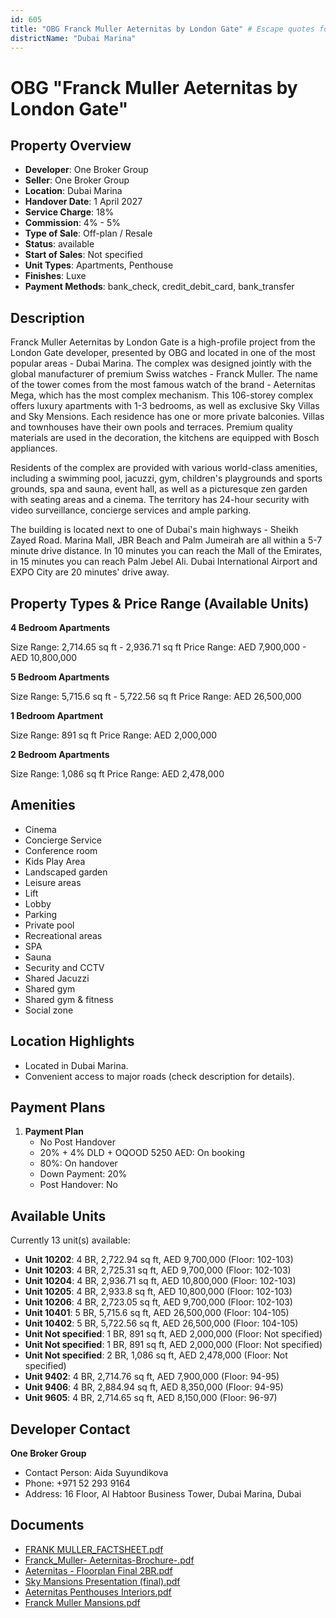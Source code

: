 ```yaml
---
id: 605
title: "OBG Franck Muller Aeternitas by London Gate" # Escape quotes for YAML string
districtName: "Dubai Marina"
---
```


# OBG "Franck Muller Aeternitas by London Gate"

## Property Overview
- **Developer**: One Broker Group
- **Seller**: One Broker Group
- **Location**: Dubai Marina
- **Handover Date**: 1 April 2027
- **Service Charge**: 18%
- **Commission**: 4% - 5%
- **Type of Sale**: Off-plan / Resale
- **Status**: available
- **Start of Sales**: Not specified
- **Unit Types**: Apartments, Penthouse
- **Finishes**: Luxe
- **Payment Methods**: bank_check, credit_debit_card, bank_transfer

## Description
Franck Muller Aeternitas by London Gate is a high-profile project from the London Gate developer, presented by OBG and located in one of the most popular areas - Dubai Marina. The complex was designed jointly with the global manufacturer of premium Swiss watches - Franck Muller. The name of the tower comes from the most famous watch of the brand - Aeternitas Mega, which has the most complex mechanism. This 106-storey complex offers luxury apartments with 1-3 bedrooms, as well as exclusive Sky Villas and Sky Mensions. Each residence has one or more private balconies. Villas and townhouses have their own pools and terraces. Premium quality materials are used in the decoration, the kitchens are equipped with Bosch appliances.

Residents of the complex are provided with various world-class amenities, including a swimming pool, jacuzzi, gym, children's playgrounds and sports grounds, spa and sauna, event hall, as well as a picturesque zen garden with seating areas and a cinema. The territory has 24-hour security with video surveillance, concierge services and ample parking.

The building is located next to one of Dubai's main highways - Sheikh Zayed Road. Marina Mall, JBR Beach and Palm Jumeirah are all within a 5-7 minute drive distance. In 10 minutes you can reach the Mall of the Emirates, in 15 minutes you can reach Palm Jebel Ali. Dubai International Airport and EXPO City are 20 minutes' drive away.

## Property Types & Price Range (Available Units)
**4 Bedroom Apartments**

Size Range: 2,714.65 sq ft - 2,936.71 sq ft
Price Range: AED 7,900,000 - AED 10,800,000

**5 Bedroom Apartments**

Size Range: 5,715.6 sq ft - 5,722.56 sq ft
Price Range: AED 26,500,000

**1 Bedroom Apartment**

Size Range: 891 sq ft
Price Range: AED 2,000,000

**2 Bedroom Apartments**

Size Range: 1,086 sq ft
Price Range: AED 2,478,000

## Amenities
- Cinema
- Concierge Service
- Conference room
- Kids Play Area
- Landscaped garden
- Leisure areas
- Lift
- Lobby
- Parking
- Private pool
- Recreational areas
- SPA
- Sauna
- Security and CCTV
- Shared Jacuzzi
- Shared gym
- Shared gym & fitness
- Social zone

## Location Highlights
- Located in Dubai Marina.
- Convenient access to major roads (check description for details).

## Payment Plans
1. **Payment Plan**
   - No Post Handover
   - 20% + 4% DLD + OQOOD 5250 AED: On booking
   - 80%: On handover
   - Down Payment: 20%
   - Post Handover: No

## Available Units
Currently 13 unit(s) available:
- **Unit 10202**: 4 BR, 2,722.94 sq ft, AED 9,700,000 (Floor: 102-103)
- **Unit 10203**: 4 BR, 2,725.31 sq ft, AED 9,700,000 (Floor: 102-103)
- **Unit 10204**: 4 BR, 2,936.71 sq ft, AED 10,800,000 (Floor: 102-103)
- **Unit 10205**: 4 BR, 2,933.8 sq ft, AED 10,800,000 (Floor: 102-103)
- **Unit 10206**: 4 BR, 2,723.05 sq ft, AED 9,700,000 (Floor: 102-103)
- **Unit 10401**: 5 BR, 5,715.6 sq ft, AED 26,500,000 (Floor: 104-105)
- **Unit 10402**: 5 BR, 5,722.56 sq ft, AED 26,500,000 (Floor: 104-105)
- **Unit Not specified**: 1 BR, 891 sq ft, AED 2,000,000 (Floor: Not specified)
- **Unit Not specified**: 1 BR, 891 sq ft, AED 2,000,000 (Floor: Not specified)
- **Unit Not specified**: 2 BR, 1,086 sq ft, AED 2,478,000 (Floor: Not specified)
- **Unit 9402**: 4 BR, 2,714.76 sq ft, AED 7,900,000 (Floor: 94-95)
- **Unit 9406**: 4 BR, 2,884.94 sq ft, AED 8,350,000 (Floor: 94-95)
- **Unit 9605**: 4 BR, 2,714.65 sq ft, AED 8,150,000 (Floor: 96-97)

## Developer Contact
**One Broker Group**
- Contact Person: Aida Suyundikova
- Phone: +971 52 293 9164
- Address: 16 Floor, Al Habtoor Business Tower, Dubai Marina, Dubai

## Documents
- [FRANK MULLER_FACTSHEET.pdf](https://cdn.geniemap.net/2024/01/09/tH04MvcEIMyBXCAUBjZpkfheaPzAPelj5ORgunXL.pdf)
- [Franck_Muller- Aeternitas-Brochure-.pdf](https://cdn.geniemap.net/2024/01/09/BFW9ha8urfdG06OW3gxwD1kwtCr6NEPJshPnhQ57.pdf)
- [Aeternitas - Floorplan Final 2BR.pdf](https://cdn.geniemap.net/2024/05/20/1Vjo8EgXwwZyIyerlfd6KpMfZSAddfOplsDmYpxW.pdf)
- [Sky Mansions Presentation (final).pdf](https://cdn.geniemap.net/2024/09/06/mV3z71fd6M1RXcUgedeHgp111cqMv2ECXWFT4VcS.pdf)
- [Aeternitas Penthouses Interiors.pdf](https://cdn.geniemap.net/2024/09/06/YCDvQLZZwblhAH6rpywrm8O1VWgByIRd3LTYyDCi.pdf)
- [Franck Muller Mansions.pdf](https://cdn.geniemap.net/2024/09/06/2kUgtEZ6eaESveSaRSaH4pcLdH802fwxG3XLO576.pdf)
